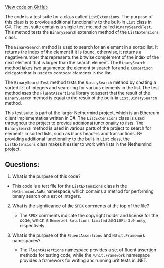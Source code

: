 [View code on GitHub](https://github.com/NethermindEth/nethermind/src/Nethermind/Nethermind.AuRa.Test/ListExtensionsTests.cs)

The code is a test suite for a class called `ListExtensions`. The purpose of this class is to provide additional functionality to the built-in `List` class in C#. The test suite contains a single test method called `BinarySearchTest`. This method tests the `BinarySearch` extension method of the `ListExtensions` class.

The `BinarySearch` method is used to search for an element in a sorted list. It returns the index of the element if it is found, otherwise, it returns a negative number that represents the bitwise complement of the index of the next element that is larger than the search element. The `BinarySearch` method takes two arguments: the element to search for and a `Comparison` delegate that is used to compare elements in the list.

The `BinarySearchTest` method tests the `BinarySearch` method by creating a sorted list of integers and searching for various elements in the list. The test method uses the `FluentAssertions` library to assert that the result of the `BinarySearch` method is equal to the result of the built-in `List.BinarySearch` method.

This test suite is part of the larger Nethermind project, which is an Ethereum client implementation written in C#. The `ListExtensions` class is used throughout the project to provide additional functionality to lists. The `BinarySearch` method is used in various parts of the project to search for elements in sorted lists, such as block headers and transactions. By providing additional functionality to the built-in `List` class, the `ListExtensions` class makes it easier to work with lists in the Nethermind project.
## Questions: 
 1. What is the purpose of this code?
   - This code is a test file for the `ListExtensions` class in the `Nethermind.AuRa` namespace, which contains a method for performing binary search on a list of integers.

2. What is the significance of the `SPDX` comments at the top of the file?
   - The `SPDX` comments indicate the copyright holder and license for the code, which is `Demerzel Solutions Limited` and `LGPL-3.0-only`, respectively.

3. What is the purpose of the `FluentAssertions` and `NUnit.Framework` namespaces?
   - The `FluentAssertions` namespace provides a set of fluent assertion methods for testing code, while the `NUnit.Framework` namespace provides a framework for writing and running unit tests in .NET.